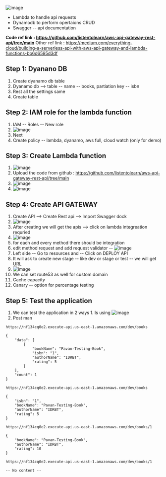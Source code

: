 ![image](https://github.com/pavankumar0077/Aws-Devops/assets/40380941/ca9967fe-9c7b-4e20-90de-da723973fe4c)

- Lambda to handle api requests
- Dynamodb to perform opertaions CRUD
- Swagger -- api documentation

**Code ref link : https://github.com/listentolearn/aws-api-gateway-rest-api/tree/main**
Other ref link : https://medium.com/everything-cloud/building-a-serverless-api-with-aws-api-gateway-and-lambda-functions-bb6d6595d3df

Step 1: Dyanano DB
--
1) Create dyanamo db table
2) Dyanamo db --> table -- name -- books, partiation key -- isbn
3) Rest all the settings same
4) Create table

Step 2: IAM role for the lambda function
--
1) IAM -- Roles -- New role
2) ![image](https://github.com/pavankumar0077/Aws-Devops/assets/40380941/f3e328e3-71cd-42de-88df-690cfc884441)
3) Next
4) Create policy -- lambda,  dyanamo, aws full, cloud watch (only for demo)

Step 3: Create Lambda function
--
1) ![image](https://github.com/pavankumar0077/Aws-Devops/assets/40380941/14dda205-ce7c-4e04-88e2-3843f9858193)
2) Upload the code from github : https://github.com/listentolearn/aws-api-gateway-rest-api/tree/main
3) ![image](https://github.com/pavankumar0077/Aws-Devops/assets/40380941/36baf48e-59d8-4dfa-9665-6f1d8b697136)
4) ![image](https://github.com/pavankumar0077/Aws-Devops/assets/40380941/446776d5-da61-428a-a469-bd290a1a0d5c)

Step 4: Create API GATEWAY
--
1) Create API --> Create Rest api --> Import Swagger dock
2) ![image](https://github.com/pavankumar0077/Aws-Devops/assets/40380941/5ba47250-4cdd-4934-861a-96436f81bba2)
3) After creating we will get the apis --> click on lambda integreation requried
4) ![image](https://github.com/pavankumar0077/Aws-Devops/assets/40380941/c8d10c86-5516-499f-9487-95eb287620e0)
5) for each and every method there should be integration 
6) edit method request and add request validator -- ![image](https://github.com/pavankumar0077/Aws-Devops/assets/40380941/fdad7956-74a2-41bf-8b1a-cd59f60186a3)
7) Left side -- Go to resources and -- Click on DEPLOY API
8) It will ask to create new stage -- like dev or stage or test -- we will get URL
9) ![image](https://github.com/pavankumar0077/Aws-Devops/assets/40380941/fac059d6-3bda-44dc-8c55-9f7f899c272b)
10) We can set route53 as well for custom domain
11) Cache capacity 
12) Canary -- option for percentage testing

Step 5: Test the application
--
1) We can test the application in 2 ways 1. Is using ![image](https://github.com/pavankumar0077/Aws-Devops/assets/40380941/1dcb911b-0423-4b39-bc08-4af6d6ba0dc9)
2) Post man

```
https://nf134cq0e2.execute-api.us-east-1.amazonaws.com/dev/books

{
    "data": [
        {
            "bookName": "Pavan-Testing-Book",
            "isbn": "1",
            "authorName": "IDRBT",
            "rating": 5
        }
    ],
    "count": 1
}

https://nf134cq0e2.execute-api.us-east-1.amazonaws.com/dev/books

{
    "isbn": "1",
    "bookName": "Pavan-Testing-Book",
    "authorName": "IDRBT",
    "rating": 5
}

https://nf134cq0e2.execute-api.us-east-1.amazonaws.com/dev/books/1

{
    "bookName": "Pavan-Testing-Book",
    "authorName": "IDRBT",
    "rating": 10
}

https://nf134cq0e2.execute-api.us-east-1.amazonaws.com/dev/books/1

-- No content --

```




